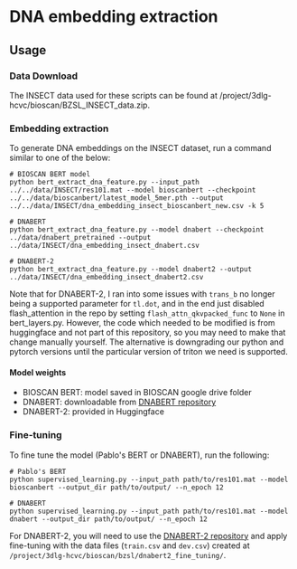 # DNA embedding extraction

## Usage

### Data Download

The INSECT data used for these scripts can be found at /project/3dlg-hcvc/bioscan/BZSL_INSECT_data.zip.

### Embedding extraction

To generate DNA embeddings on the INSECT dataset, run a command similar to one of the below:

```
# BIOSCAN BERT model
python bert_extract_dna_feature.py --input_path ../../data/INSECT/res101.mat --model bioscanbert --checkpoint ../../data/bioscanbert/latest_model_5mer.pth --output ../../data/INSECT/dna_embedding_insect_bioscanbert_new.csv -k 5

# DNABERT
python bert_extract_dna_feature.py --model dnabert --checkpoint ../data/dnabert_pretrained --output ../data/INSECT/dna_embedding_insect_dnabert.csv

# DNABERT-2
python bert_extract_dna_feature.py --model dnabert2 --output ../data/INSECT/dna_embedding_insect_dnabert2.csv
```

Note that for DNABERT-2, I ran into some issues with `trans_b` no longer being a supported parameter for `tl.dot`, and
in the end just disabled flash_attention in the repo by setting `flash_attn_qkvpacked_func` to `None` in bert_layers.py.
However, the code which needed to be modified is from huggingface and not part of this repository, so you may need to make
that change manually yourself. The alternative is downgrading our python and pytorch versions until the particular version
of triton we need is supported.

#### Model weights

- BIOSCAN BERT: model saved in BIOSCAN google drive folder
- DNABERT: downloadable from [DNABERT repository](https://github.com/jerryji1993/DNABERT)
- DNABERT-2: provided in Huggingface

### Fine-tuning

To fine tune the model (Pablo's BERT or DNABERT), run the following:
```
# Pablo's BERT
python supervised_learning.py --input_path path/to/res101.mat --model bioscanbert --output_dir path/to/output/ --n_epoch 12

# DNABERT
python supervised_learning.py --input_path path/to/res101.mat --model dnabert --output_dir path/to/output/ --n_epoch 12
```

For DNABERT-2, you will need to use the [DNABERT-2 repository](https://github.com/Zhihan1996/DNABERT_2) and apply
fine-tuning with the data files (`train.csv` and `dev.csv`) created at
`/project/3dlg-hcvc/bioscan/bzsl/dnabert2_fine_tuning/`.
